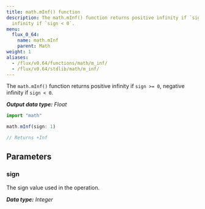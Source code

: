 ```yaml
---
title: math.mInf() function
description: The math.mInf() function returns positive infinity if `sign >= 0`, negative
  infinity if `sign < 0`.
menu:
  flux_0_64:
    name: math.mInf
    parent: Math
weight: 1
aliases:
  - /flux/v0.64/functions/math/m_inf/
  - /flux/v0.64/stdlib/math/m_inf/
---
```


The `math.mInf()` function returns positive infinity if `sign >= 0`, negative infinity if `sign < 0`.

_**Output data type:** Float_

```js
import "math"

math.mInf(sign: 1)

// Returns +Inf
```

## Parameters

### sign
The sign value used in the operation.

_**Data type:** Integer_
